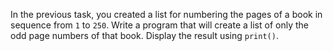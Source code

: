 In the previous task, you created a list for numbering the pages of a book in sequence from `1` to `250`.
Write a program that will create a list of only the odd page numbers of that book.
Display the result using `print()`.